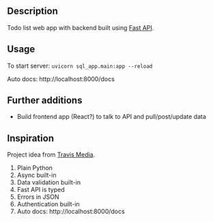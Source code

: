 ## Description

Todo list web app with backend built using [Fast API](https://fastapi.tiangolo.com/).

## Usage

To start server: `uvicorn sql_app.main:app --reload`

Auto docs: http://localhost:8000/docs

## Further additions

- Build frontend app (React?) to talk to API and pull/post/update data

## Inspiration

Project idea from [Travis Media](https://www.youtube.com/watch?v=cbASjoZZGIw).

1. Plain Python
2. Async built-in
3. Data validation built-in
4. Fast API is typed
5. Errors in JSON
6. Authentication built-in
7. Auto docs: http://localhost:8000/docs
